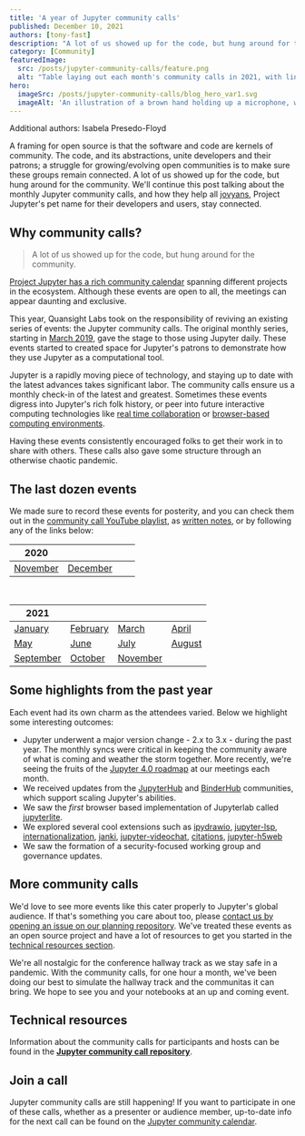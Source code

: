 ```yaml
---
title: 'A year of Jupyter community calls'
published: December 10, 2021
authors: [tony-fast]
description: "A lot of us showed up for the code, but hung around for the community. We'll continue this post talking about the monthly Jupyter community calls, and how they help all jovyans, Project Jupyter's pet name for their developers and users, stay connected."
category: [Community]
featuredImage:
  src: /posts/jupyter-community-calls/feature.png
  alt: "Table laying out each month's community calls in 2021, with links to each call's video."
hero:
  imageSrc: /posts/jupyter-community-calls/blog_hero_var1.svg
  imageAlt: 'An illustration of a brown hand holding up a microphone, with some graphical elements highlighting the top of the microphone.'
---
```


Additional authors: Isabela Presedo-Floyd

A framing for open source is that the software and code are kernels of community.
The code, and its abstractions, unite developers and their patrons;
a struggle for growing/evolving open communities is to make sure these groups remain connected.
A lot of us showed up for the code, but hung around for the community.
We'll continue this post talking about the monthly Jupyter community calls,
and how they help all [jovyans](https://jupyter.readthedocs.io/en/latest/community/content-community.html#what-is-a-jovyan), Project Jupyter's pet name for their developers and users, stay connected.

## Why community calls?

> A lot of us showed up for the code, but hung around for the community.

[Project Jupyter has a rich community calendar](https://docs.jupyter.org/en/latest/community/content-community.html#jupyter-community-meetings) spanning different projects in the ecosystem.
Although these events are open to all, the meetings can appear daunting and exclusive.

This year, Quansight Labs took on the responsibility of reviving an existing series of events:
the Jupyter community calls.
The original monthly series, starting in [March 2019][first], gave the stage to those using Jupyter daily.
These events started to created space for Jupyter's patrons to demonstrate how they use Jupyter as a computational tool.

Jupyter is a rapidly moving piece of technology, and staying up to date with the latest advances takes significant labor.
The community calls ensure us a monthly check-in of the latest and greatest.
Sometimes these events digress into Jupyter's rich folk history, or peer into future interactive computing technologies like [real time collaboration][rtc] or [browser-based computing environments][jupyter-lite].

Having these events consistently encouraged folks to get their work in to share with others.
These calls also gave some structure through an otherwise chaotic pandemic.

## The last dozen events

We made sure to record these events for posterity, and you can check them out in the [community call YouTube playlist][playlist], as [written notes](https://jupyter.readthedocs.io/en/latest/community/community-call-notes/index.html), or by following any of the links below:

| 2020                                                                                                    |                                                                                                         |     |     |
| ------------------------------------------------------------------------------------------------------- | ------------------------------------------------------------------------------------------------------- | --- | --- |
| [November](https://www.youtube.com/watch?v=bko-v1ZZoig&list=PLUrHeD2K9Cmkoamm4NjLmvXC4Y6E1o8SP&index=7) | [December](https://www.youtube.com/watch?v=IlYP6q2H1M8&list=PLUrHeD2K9Cmkoamm4NjLmvXC4Y6E1o8SP&index=8) |     |     |

<br/>

| 2021                                                                                                      |                                                                                                          |                                                                                                       |                                                                                                        |
| --------------------------------------------------------------------------------------------------------- | -------------------------------------------------------------------------------------------------------- | ----------------------------------------------------------------------------------------------------- | ------------------------------------------------------------------------------------------------------ |
| [January](https://www.youtube.com/watch?v=DS_J3mzulCw&list=PLUrHeD2K9Cmkoamm4NjLmvXC4Y6E1o8SP&index=9)    | [February](https://www.youtube.com/watch?v=TG0w6WLunTk&list=PLUrHeD2K9Cmkoamm4NjLmvXC4Y6E1o8SP&index=10) | [March](https://www.youtube.com/watch?v=8JQoALd9KTo&list=PLUrHeD2K9Cmkoamm4NjLmvXC4Y6E1o8SP&index=11) | [April](https://www.youtube.com/watch?v=k-oaQG459A0&list=PLUrHeD2K9Cmkoamm4NjLmvXC4Y6E1o8SP&index=12)  |
| [May](https://www.youtube.com/watch?v=g9WrS4FlkeM&list=PLUrHeD2K9Cmkoamm4NjLmvXC4Y6E1o8SP&index=13)       | [June](https://www.youtube.com/watch?v=-aQFh8rjcdA&list=PLUrHeD2K9Cmkoamm4NjLmvXC4Y6E1o8SP&index=14)     | [July](https://www.youtube.com/watch?v=ebUXrmRfkM8&list=PLUrHeD2K9Cmkoamm4NjLmvXC4Y6E1o8SP&index=15)  | [August](https://www.youtube.com/watch?v=WQ43ywKDfg8&list=PLUrHeD2K9Cmkoamm4NjLmvXC4Y6E1o8SP&index=16) |
| [September](https://www.youtube.com/watch?v=BZLM_clyHwo&list=PLUrHeD2K9Cmkoamm4NjLmvXC4Y6E1o8SP&index=17) | [October](https://www.youtube.com/watch?v=ik2hG10GlE4&list=PLUrHeD2K9Cmkoamm4NjLmvXC4Y6E1o8SP&index=18)  | [November](https://www.youtube.com/watch?v=_YdiFgWUHNI)                                               |

## Some highlights from the past year

Each event had its own charm as the attendees varied. Below we highlight some interesting outcomes:

- Jupyter underwent a major version change - 2.x to 3.x - during the past year.
  The monthly syncs were critical in keeping the community aware of what is coming and weather the storm together.
  More recently, we're seeing the fruits of the [Jupyter 4.0 roadmap][40] at our meetings each month.
- We received updates from the [JupyterHub](https://jupyter.org/hub) and [BinderHub](https://github.com/jupyterhub/binderhub) communities,
  which support scaling Jupyter's abilities.
- We saw the _first_ browser based implementation of Jupyterlab called [jupyterlite](https://jupyterlite.readthedocs.io/en/latest/).
- We explored several cool extensions such as [ipydrawio](https://github.com/deathbeds/ipydrawio),
  [jupyter-lsp](https://github.com/jupyter-lsp/jupyterlab-lsp),
  [internationalization](https://jupyterlab.readthedocs.io/en/stable/extension/internationalization.html),
  [janki](https://github.com/gt-coar/janki), [jupyter-videochat](https://github.com/jupyterlab-contrib/jupyter-videochat),
  [citations](https://github.com/krassowski/jupyterlab-citation-manager),
  [jupyter-h5web](https://github.com/silx-kit/jupyterlab-h5web)
- We saw the formation of a security-focused working group and governance updates.

## More community calls

We'd love to see more events like this cater properly to Jupyter's global audience.
If that's something you care about too, please [contact us by opening an issue on our planning repository](https://github.com/Quansight-Labs/jupyter-communitycalls/issues).
We've treated these events as an open source project and have a lot of resources to get you started in the [technical resources section](#technical-resources).

We're all nostalgic for the conference hallway track as we stay safe in a pandemic.
With the community calls, for one hour a month, we've been doing our best to simulate the hallway track and the communitas it can bring.
We hope to see you and your notebooks at an up and coming event.

## Technical resources

Information about the community calls for participants and hosts can be found in the [**Jupyter community call repository**][repo].

## Join a call

Jupyter community calls are still happening!
If you want to participate in one of these calls, whether as a presenter or audience member,
up-to-date info for the next call can be found on the [Jupyter community calendar](https://jupyter.org/events).

[i18n]: https://jupyterlab.readthedocs.io/en/stable/extension/internationalization.html
[first]: https://www.youtube.com/watch?v=klxba-v27Q4&list=PLUrHeD2K9Cmkoamm4NjLmvXC4Y6E1o8SP&index=1
[repo]: https://github.com/isabela-pf/jupyter-communitycalls
[playlist]: https://www.youtube.com/playlist?list=PLUrHeD2K9Cmkoamm4NjLmvXC4Y6E1o8SP
[40]: https://github.com/jupyterlab/jupyterlab/projects/12
[jupyter-lite]: https://github.com/jupyterlite/jupyterlite
[rtc]: https://blog.jupyter.org/how-we-made-jupyter-notebooks-collaborative-with-yjs-b8dff6a9d8af
